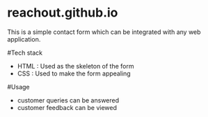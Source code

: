 # reachout.github.io
This is a simple contact form which can be integrated with any web application.

#Tech stack
- HTML : Used as the skeleton of the form
- CSS : Used to make the form appealing

#Usage
- customer queries can be answered
- customer feedback can be viewed
